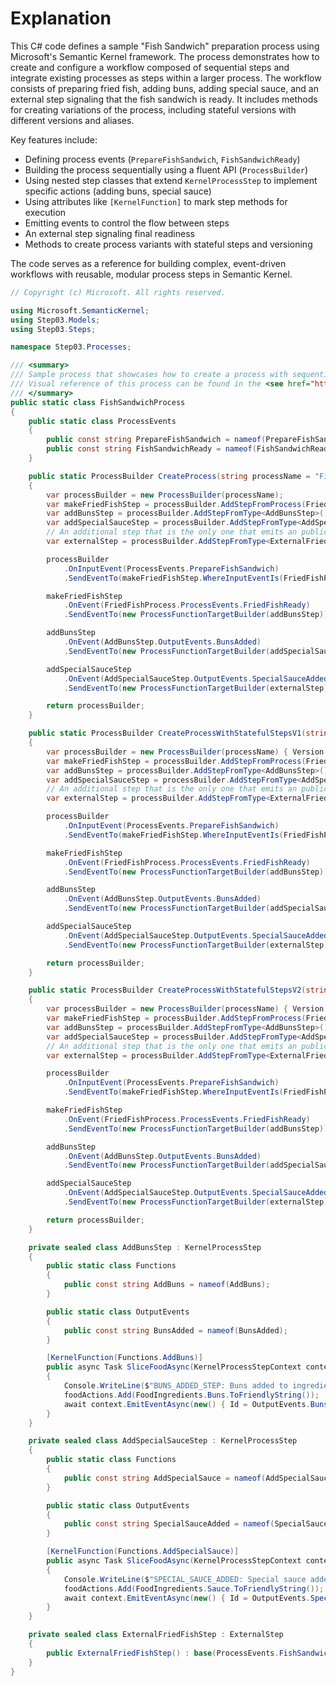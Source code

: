 # Explanation
This C# code defines a sample "Fish Sandwich" preparation process using Microsoft's Semantic Kernel framework. The process demonstrates how to create and configure a workflow composed of sequential steps and integrate existing processes as steps within a larger process. The workflow consists of preparing fried fish, adding buns, adding special sauce, and an external step signaling that the fish sandwich is ready. It includes methods for creating variations of the process, including stateful versions with different versions and aliases.

Key features include:

- Defining process events (`PrepareFishSandwich`, `FishSandwichReady`)
- Building the process sequentially using a fluent API (`ProcessBuilder`)
- Using nested step classes that extend `KernelProcessStep` to implement specific actions (adding buns, special sauce)
- Using attributes like `[KernelFunction]` to mark step methods for execution
- Emitting events to control the flow between steps
- An external step signaling final readiness
- Methods to create process variants with stateful steps and versioning

The code serves as a reference for building complex, event-driven workflows with reusable, modular process steps in Semantic Kernel.

```csharp
// Copyright (c) Microsoft. All rights reserved.

using Microsoft.SemanticKernel;
using Step03.Models;
using Step03.Steps;

namespace Step03.Processes;

/// <summary>
/// Sample process that showcases how to create a process with sequential steps and use of existing processes as steps.<br/>
/// Visual reference of this process can be found in the <see href="https://github.com/microsoft/semantic-kernel/blob/main/dotnet/samples/GettingStartedWithProcesses/README.md#fish-sandwich-preparation-process" >diagram</see>
/// </summary>
public static class FishSandwichProcess
{
    public static class ProcessEvents
    {
        public const string PrepareFishSandwich = nameof(PrepareFishSandwich);
        public const string FishSandwichReady = nameof(FishSandwichReady);
    }

    public static ProcessBuilder CreateProcess(string processName = "FishSandwichProcess")
    {
        var processBuilder = new ProcessBuilder(processName);
        var makeFriedFishStep = processBuilder.AddStepFromProcess(FriedFishProcess.CreateProcess());
        var addBunsStep = processBuilder.AddStepFromType<AddBunsStep>();
        var addSpecialSauceStep = processBuilder.AddStepFromType<AddSpecialSauceStep>();
        // An additional step that is the only one that emits an public event in a process can be added to maintain event names unique
        var externalStep = processBuilder.AddStepFromType<ExternalFriedFishStep>();

        processBuilder
            .OnInputEvent(ProcessEvents.PrepareFishSandwich)
            .SendEventTo(makeFriedFishStep.WhereInputEventIs(FriedFishProcess.ProcessEvents.PrepareFriedFish));

        makeFriedFishStep
            .OnEvent(FriedFishProcess.ProcessEvents.FriedFishReady)
            .SendEventTo(new ProcessFunctionTargetBuilder(addBunsStep));

        addBunsStep
            .OnEvent(AddBunsStep.OutputEvents.BunsAdded)
            .SendEventTo(new ProcessFunctionTargetBuilder(addSpecialSauceStep));

        addSpecialSauceStep
            .OnEvent(AddSpecialSauceStep.OutputEvents.SpecialSauceAdded)
            .SendEventTo(new ProcessFunctionTargetBuilder(externalStep));

        return processBuilder;
    }

    public static ProcessBuilder CreateProcessWithStatefulStepsV1(string processName = "FishSandwichWithStatefulStepsProcess")
    {
        var processBuilder = new ProcessBuilder(processName) { Version = "FishSandwich.V1" };
        var makeFriedFishStep = processBuilder.AddStepFromProcess(FriedFishProcess.CreateProcessWithStatefulStepsV1());
        var addBunsStep = processBuilder.AddStepFromType<AddBunsStep>();
        var addSpecialSauceStep = processBuilder.AddStepFromType<AddSpecialSauceStep>();
        // An additional step that is the only one that emits an public event in a process can be added to maintain event names unique
        var externalStep = processBuilder.AddStepFromType<ExternalFriedFishStep>();

        processBuilder
            .OnInputEvent(ProcessEvents.PrepareFishSandwich)
            .SendEventTo(makeFriedFishStep.WhereInputEventIs(FriedFishProcess.ProcessEvents.PrepareFriedFish));

        makeFriedFishStep
            .OnEvent(FriedFishProcess.ProcessEvents.FriedFishReady)
            .SendEventTo(new ProcessFunctionTargetBuilder(addBunsStep));

        addBunsStep
            .OnEvent(AddBunsStep.OutputEvents.BunsAdded)
            .SendEventTo(new ProcessFunctionTargetBuilder(addSpecialSauceStep));

        addSpecialSauceStep
            .OnEvent(AddSpecialSauceStep.OutputEvents.SpecialSauceAdded)
            .SendEventTo(new ProcessFunctionTargetBuilder(externalStep));

        return processBuilder;
    }

    public static ProcessBuilder CreateProcessWithStatefulStepsV2(string processName = "FishSandwichWithStatefulStepsProcess")
    {
        var processBuilder = new ProcessBuilder(processName) { Version = "FishSandwich.V2" };
        var makeFriedFishStep = processBuilder.AddStepFromProcess(FriedFishProcess.CreateProcessWithStatefulStepsV2("FriedFishStep"), aliases: ["FriedFishWithStatefulStepsProcess"]);
        var addBunsStep = processBuilder.AddStepFromType<AddBunsStep>();
        var addSpecialSauceStep = processBuilder.AddStepFromType<AddSpecialSauceStep>();
        // An additional step that is the only one that emits an public event in a process can be added to maintain event names unique
        var externalStep = processBuilder.AddStepFromType<ExternalFriedFishStep>();

        processBuilder
            .OnInputEvent(ProcessEvents.PrepareFishSandwich)
            .SendEventTo(makeFriedFishStep.WhereInputEventIs(FriedFishProcess.ProcessEvents.PrepareFriedFish));

        makeFriedFishStep
            .OnEvent(FriedFishProcess.ProcessEvents.FriedFishReady)
            .SendEventTo(new ProcessFunctionTargetBuilder(addBunsStep));

        addBunsStep
            .OnEvent(AddBunsStep.OutputEvents.BunsAdded)
            .SendEventTo(new ProcessFunctionTargetBuilder(addSpecialSauceStep));

        addSpecialSauceStep
            .OnEvent(AddSpecialSauceStep.OutputEvents.SpecialSauceAdded)
            .SendEventTo(new ProcessFunctionTargetBuilder(externalStep));

        return processBuilder;
    }

    private sealed class AddBunsStep : KernelProcessStep
    {
        public static class Functions
        {
            public const string AddBuns = nameof(AddBuns);
        }

        public static class OutputEvents
        {
            public const string BunsAdded = nameof(BunsAdded);
        }

        [KernelFunction(Functions.AddBuns)]
        public async Task SliceFoodAsync(KernelProcessStepContext context, List<string> foodActions)
        {
            Console.WriteLine($"BUNS_ADDED_STEP: Buns added to ingredient {foodActions.First()}");
            foodActions.Add(FoodIngredients.Buns.ToFriendlyString());
            await context.EmitEventAsync(new() { Id = OutputEvents.BunsAdded, Data = foodActions });
        }
    }

    private sealed class AddSpecialSauceStep : KernelProcessStep
    {
        public static class Functions
        {
            public const string AddSpecialSauce = nameof(AddSpecialSauce);
        }

        public static class OutputEvents
        {
            public const string SpecialSauceAdded = nameof(SpecialSauceAdded);
        }

        [KernelFunction(Functions.AddSpecialSauce)]
        public async Task SliceFoodAsync(KernelProcessStepContext context, List<string> foodActions)
        {
            Console.WriteLine($"SPECIAL_SAUCE_ADDED: Special sauce added to ingredient {foodActions.First()}");
            foodActions.Add(FoodIngredients.Sauce.ToFriendlyString());
            await context.EmitEventAsync(new() { Id = OutputEvents.SpecialSauceAdded, Data = foodActions, Visibility = KernelProcessEventVisibility.Public });
        }
    }

    private sealed class ExternalFriedFishStep : ExternalStep
    {
        public ExternalFriedFishStep() : base(ProcessEvents.FishSandwichReady) { }
    }
}
```